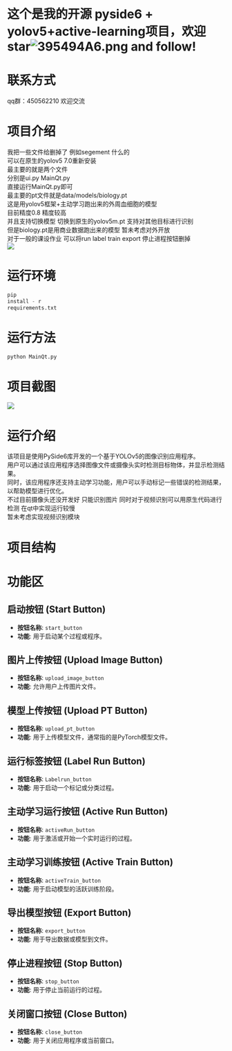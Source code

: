# 这个是我的开源 pyside6 + yolov5+active-learning项目，欢迎 star![395494A6.png](https://cdn.nlark.com/yuque/0/2024/png/34454554/1714980244561-4f46267d-25f0-4a03-9b8a-2bf4de7d3b58.png#averageHue=%2354472a&clientId=u04ab15bb-705b-4&from=paste&height=48&id=u2733e641&originHeight=48&originWidth=48&originalType=binary&ratio=1&rotation=0&showTitle=false&size=2823&status=done&style=none&taskId=u243c43ab-fa0c-4a3d-99b2-db8ba5a2e5f&title=&width=48) and follow!

# 联系方式

qq群：450562210 欢迎交流

# 项目介绍

我把一些文件给删掉了 例如segement 什么的 <br />可以在原生的yolov5 7.0重新安装<br />最主要的就是两个文件<br />分别是ui.py
MainQt.py<br />直接运行MainQt.py即可<br />最主要的pt文件就是data/models/biology.pt<br />
这是用yolov5框架+主动学习跑出来的外周血细胞的模型<br />目前精度0.8 精度较高<br />并且支持切换模型 切换到原生的yolov5m.pt
支持对其他目标进行识别<br />但是biology.pt是用商业数据跑出来的模型 暂未考虑对外开放<br />对于一般的课设作业 可以将run
label train export
停止进程按钮删掉<br />![](https://github.com/huange888/yolov5_7.0_pyside6_active_learning/assets/118048444/165a5c67-7a64-4cd3-8ed2-0292cab780e9#id=UtZd0&originHeight=823&originWidth=1376&originalType=binary&ratio=1&rotation=0&showTitle=false&status=done&style=none&title=)

# 运行环境

```python
pip
install - r
requirements.txt
```

# 运行方法

```python
python MainQt.py
```
# 项目截图
![](https://github.com/huange888/yolov5_7.0_pyside6_active_learning/assets/118048444/2cbce1b7-c8b5-4495-9183-bd05800b9d43#id=DI5yH&originHeight=823&originWidth=1376&originalType=binary&ratio=1&rotation=0&showTitle=false&status=done&style=none&title=)
# 运行介绍

该项目是使用PySide6库开发的一个基于YOLOv5的图像识别应用程序。<br />
用户可以通过该应用程序选择图像文件或摄像头实时检测目标物体，并显示检测结果。<br />
同时，该应用程序还支持主动学习功能，用户可以手动标记一些错误的检测结果，以帮助模型进行优化。<br />不过目前摄像头还没开发好
只能识别图片 同时对于视频识别可以用原生代码进行检测 在qt中实现运行较慢  <br />暂未考虑实现视频识别模块

# 项目结构
# 功能区
## 启动按钮 (Start Button)

- **按钮名称**: `start_button`
- **功能**: 用于启动某个过程或程序。
## 图片上传按钮 (Upload Image Button)

- **按钮名称**: `upload_image_button`
- **功能**: 允许用户上传图片文件。
## 模型上传按钮 (Upload PT Button)

- **按钮名称**: `upload_pt_button`
- **功能**: 用于上传模型文件，通常指的是PyTorch模型文件。
## 运行标签按钮 (Label Run Button)

- **按钮名称**: `Labelrun_button`
- **功能**: 用于启动一个标记或分类过程。
## 主动学习运行按钮 (Active Run Button)

- **按钮名称**: `activeRun_button`
- **功能**: 用于激活或开始一个实时运行的过程。
## 主动学习训练按钮 (Active Train Button)

- **按钮名称**: `activeTrain_button`
- **功能**: 用于启动模型的活跃训练阶段。
## 导出模型按钮 (Export Button)

- **按钮名称**: `export_button`
- **功能**: 用于导出数据或模型到文件。
## 停止进程按钮 (Stop Button)

- **按钮名称**: `stop_button`
- **功能**: 用于停止当前运行的过程。
## 关闭窗口按钮 (Close Button)

- **按钮名称**: `close_button`
- **功能**: 用于关闭应用程序或当前窗口。
